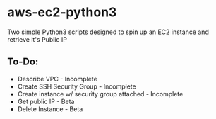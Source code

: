 # aws-ec2-python3
Two simple Python3 scripts designed to spin up an EC2 instance and retrieve it's Public IP

## To-Do: 

- Describe VPC - Incomplete
- Create SSH Security Group - Incomplete
- Create instance w/ security group attached - Incomplete
- Get public IP - Beta
- Delete Instance - Beta

